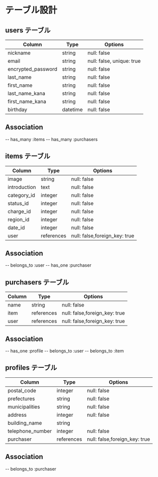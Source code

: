 # テーブル設計

## users テーブル

| Column             | Type     | Options                        |
| ------------------ | -------- | -----------                    |
| nickname           | string   | null: false                    |
| email              | string   | null: false, unique: true      |
| encrypted_password | string   | null: false                    |
| last_name          | string   | null: false                    |
| first_name         | string   | null: false                    |
| last_name_kana     | string   | null: false                    |
| first_name_kana    | string   | null: false                    |
| birthday           | datetime | null: false                    |

## Association
-- has_many :items
-- has_many :purchasers

## items テーブル

| Column       | Type       | Options                       |
| ----------   | ------     | -----------                   |
| image        | string     | null: false                   |
| introduction | text       | null: false                   |
| category_id  | integer    | null: false                   |
| status_id    | integer    | null: false                   |
| charge_id    | integer    | null: false                   |
| region_id    | integer    | null: false                   |
| date_id      | integer    | null: false                   |
| user         | references | null: false,foreign_key: true |

## Association
-- belongs_to :user
-- has_one    :purchaser 

## purchasers テーブル

| Column     | Type       | Options                       |
| -----------| -----------| ------------------------------|
| name       | string     | null: false                   |
| item       | references | null: false,foreign_key: true |
| user       | references | null: false,foreign_key: true |

## Association
-- has_one    :profile
-- belongs_to :user
-- belongs_to :item

## profiles テーブル

| Column           | Type       | Options                       |
| ---------------- | -----------| ------------------------------|
| postal_code      | integer    | null: false                   |
| prefectures      | string     | null: false                   |
| municipalities   | string     | null: false                   |
| address          | integer    | null: false                   |
| building_name    | string     |                               |
| telephone_number | integer    | null: false                   |
| purchaser        | references | null: false,foreign_key: true |

## Association
-- belongs_to :purchaser